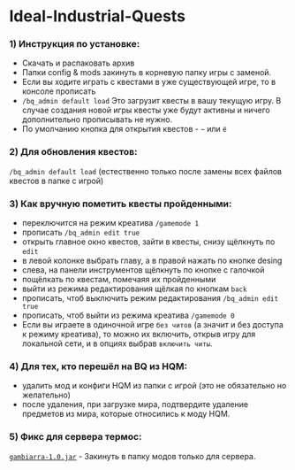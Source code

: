 # Ideal-Industrial-Quests
### 1) Инструкция по установке:
- Скачать и распаковать архив
- Папки config & mods закинуть в корневую папку игры с заменой.
- Если вы ходите играть с квестами в уже существующей игре, то в консоле прописать
- ```/bq_admin default load``` Это загрузит квесты в вашу текущую игру. В случае
создания новой игры квесты уже будут активны и ничего дополнительно прописывать не
нужно.
- По умолчанию кнопка для открытия квестов - ` ~ ` или `ё`

### 2) Для обновления квестов:
```/bq_admin default load``` (естественно только после замены всех файлов квестов в папке с игрой)

### 3) Как вручную пометить квесты пройденными:
- переключится на режим креатива  ```/gamemode 1```
- прописать ```/bq_admin edit true```
- открыть главное окно квестов, зайти в квесты, снизу щёлкнуть по `edit`
- в левой колонке выбрать главу, а в правой нажать по кнопке desing
- слева, на панели инструментов щёлкнуть по кнопке с галочкой
- пощёлкать по квестам, помечаяя их пройденными
- выйти из режима редактирования щёлкая по кнопкам `back`
- прописать, чтоб выключить режим редактирования  ```/bq_admin edit true```
- прописать, чтоб выйти из режима креатива ```/gamemode 0```
- Если вы играете в одиночной игре `без читов` (а значит и без доступа к режиму креатива), то
можно их включить, открыв игру для локальной сети, и в опциях выбрав `включить читы`.

### 4) Для тех, кто перешёл на BQ из HQM:
- удалить мод и конфиги HQM из папки с игрой (это не обязательно но желательно)
- после удаления, при загрузке мира, подтвердите удаление предметов из мира, которые относились к моду HQM.

### 5) Фикс для сервера термос:
[`gambiarra-1.0.jar`](https://github.com/IdealIndustrial/Ideal-Industrial-Quest-Book/releases/tag/FixThermos) -  Закинуть в папку модов только для сервера.

